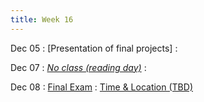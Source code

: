 ```yaml
---
title: Week 16
---
```


Dec 05
: [Presentation of final projects]
  : [](#)

Dec 07
: [*No class (reading day)*](#)
  : [](#)

Dec 08
: [Final Exam](#)
  : [Time & Location (TBD)](#)
